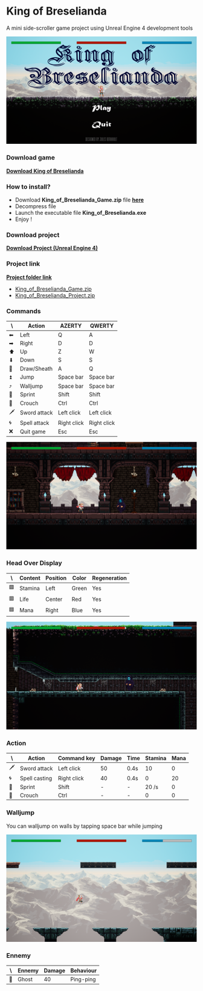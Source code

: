 # King of Breselianda
A mini side-scroller game project using Unreal Engine 4 development tools

![Main menu](https://github.com/Jules-Berhault/King-of-Broselianda/blob/master/Snapshots/Main_menu.png)

### Download game
[__Download King of Breselianda__](https://drive.google.com/file/d/1B1KkJfDVB1azoMhwlUArkVu4GxNCXNMK/view?usp=sharing)

### How to install?
* Download __King_of_Breselianda_Game.zip__ file [__here__](https://drive.google.com/file/d/1B1KkJfDVB1azoMhwlUArkVu4GxNCXNMK/view?usp=sharing)
* Decompress file
* Launch the executable file __King_of_Breselianda.exe__
* Enjoy !

### Download project
[__Download Project (Unreal Engine 4)__](https://drive.google.com/file/d/1gtI7HvthnNsQPhNXcvHrTH8j0Md47GGO/view?usp=sharing)

### Project link
[__Project folder link__](https://drive.google.com/drive/folders/1EO8ri7h5EZPfeGrPibfl_5kH43hEEme8?usp=sharing)
* [King_of_Breselianda_Game.zip](https://drive.google.com/file/d/1B1KkJfDVB1azoMhwlUArkVu4GxNCXNMK/view?usp=sharing)
* [King_of_Breselianda_Project.zip](https://drive.google.com/file/d/1gtI7HvthnNsQPhNXcvHrTH8j0Md47GGO/view?usp=sharing)

### Commands

\ | Action | AZERTY | QWERTY
-- | ----------- | ----------- | ----------
⬅ | Left | Q | A
➡ | Right | D | D
⬆ | Up | Z | W
⬇ | Down | S | S
🔪 | Draw/Sheath | A | Q
⏫ | Jump | Space bar | Space bar
⤴ | Walljump | Space bar | Space bar
🏃‍ | Sprint | Shift | Shift
🧎‍ | Crouch | Ctrl | Ctrl
🗡 | Sword attack | Left click | Left click
🌀 | Spell attack | Right click | Right click
❌ | Quit game | Esc | Esc


![Snapshot 1](https://github.com/Jules-Berhault/King-of-Broselianda/blob/master/Snapshots/Snapshot_1.png)

### Head Over Display

\ | Content | Position | Color | Regeneration
--- | ----- | -------- | ----- | ------------
🟩 | Stamina | Left | Green | Yes
🟥 | Life | Center | Red | Yes
🟦 | Mana | Right | Blue | Yes


![Snapshot 2](https://github.com/Jules-Berhault/King-of-Broselianda/blob/master/Snapshots/Snapshot_2.png)

### Action

\ | Action | Command key | Damage | Time | Stamina | Mana
-- | ------------- | ------------- | ------- | ----- | -------- | ---------
🗡 | Sword attack | Left click | 50 | 0.4s | 10 | 0
🌀 | Spell casting | Right click | 40 | 0.4s | 0 | 20
🏃‍ | Sprint | Shift | - | - | 20 /s | 0
🧎‍ | Crouch | Ctrl | - | - | 0 | 0

### Walljump

You can walljump on walls by tapping space bar while jumping

![Snapshot 3](https://github.com/Jules-Berhault/King-of-Broselianda/blob/master/Snapshots/Snapshot_3.png)

### Ennemy

\ | Ennemy | Damage | Behaviour
-- | -----  | ------ | ---------
👻 | Ghost | 40 | Ping-ping
